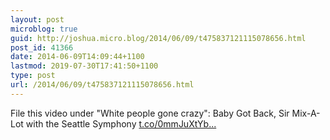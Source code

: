 ```yaml
---
layout: post
microblog: true
guid: http://joshua.micro.blog/2014/06/09/t475837121115078656.html
post_id: 41366
date: 2014-06-09T14:09:44+1100
lastmod: 2019-07-30T17:41:50+1100
type: post
url: /2014/06/09/t475837121115078656.html
---
```

File this video under "White people gone crazy": Baby Got Back, Sir Mix-A-Lot with the Seattle Symphony [t.co/0mmJuXtYb...](http://t.co/0mmJuXtYbd)
